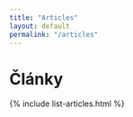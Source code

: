 ```yaml
---
title: "Articles"
layout: default
permalink: "/articles"
---
```


# Články
{% include list-articles.html %}
